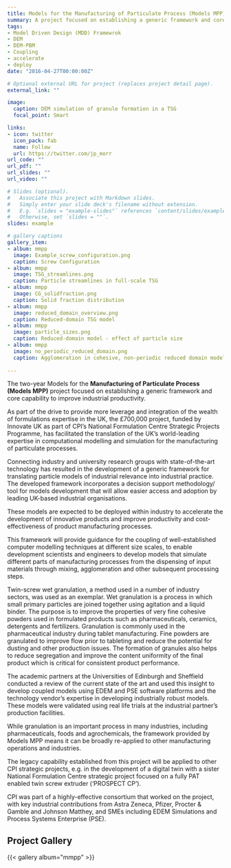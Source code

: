 ```yaml
---
title: Models for the Manufacturing of Particulate Process (Models MPP)
summary: A project focused on establishing a generic framework and core capability to improve industrial productivity.
tags:
- Model Driven Design (MDD) Framewrok
- DEM
- DEM-PBM
- Coupling
- accelerate
- deploy
date: "2016-04-27T00:00:00Z"

# Optional external URL for project (replaces project detail page).
external_link: ""

image:
  caption: DEM simulation of granule formation in a TSG
  focal_point: Smart

links:
- icon: twitter
  icon_pack: fab
  name: Follow
  url: https://twitter.com/jp_morr
url_code: ""
url_pdf: ""
url_slides: ""
url_video: ""

# Slides (optional).
#   Associate this project with Markdown slides.
#   Simply enter your slide deck's filename without extension.
#   E.g. `slides = "example-slides"` references `content/slides/example-slides.md`.
#   Otherwise, set `slides = ""`.
slides: example

# gallery captions
gallery_item:
- album: mmpp
  image: Example_screw_configuration.png
  caption: Screw Configuration
- album: mmpp
  image: TSG_streamlines.png
  caption: Particle streamlines in full-scale TSG
- album: mmpp
  image: CG_solidfraction.png
  caption: Solid fraction distribution
- album: mmpp
  image: reduced_domain_overview.png
  caption: Reduced-domain TSG model
- album: mmpp
  image: particle_sizes.png
  caption: Reduced-domain model - effect of particle size
- album: mmpp
  image: no_periodic_reduced_domain.png
  caption: Agglomeration in cohesive, non-periodic reduced domain model
  
---
```


The two-year Models for the **Manufacturing of Particulate Process (Models MPP)** project focused on establishing a generic framework and core capability to improve industrial productivity.

As part of the drive to provide more leverage and integration of the wealth of formulations expertise in the UK, the £700,000 project, funded by Innovate UK as part of CPI’s National Formulation Centre Strategic Projects Programme, has facilitated the translation of the UK’s world-leading expertise in computational modelling and simulation for the manufacturing of particulate processes. 

Connecting industry and university research groups with state-of-the-art technology has resulted in the development of a generic framework for translating particle models of industrial relevance into industrial practice. The developed framework incorporates a decision support methodology/​tool for models development that will allow easier access and adoption by leading UK-based industrial organisations. 

These models are expected to be deployed within industry to accelerate the development of innovative products and improve productivity and cost-effectiveness of product manufacturing processes.

This framework will provide guidance for the coupling of well-established computer modelling techniques at different size scales, to enable development scientists and engineers to develop models that simulate different parts of manufacturing processes from the dispensing of input materials through mixing, agglomeration and other subsequent processing steps.

Twin-screw wet granulation, a method used in a number of industry sectors, was used as an exemplar. Wet granulation is a process in which small primary particles are joined together using agitation and a liquid binder. The purpose is to improve the properties of very fine cohesive powders used in formulated products such as pharmaceuticals, ceramics, detergents and fertilizers.
Granulation is commonly used in the pharmaceutical industry during tablet manufacturing. Fine powders are granulated to improve flow prior to tableting and reduce the potential for dusting and other production issues. The formation of granules also helps to reduce segregation and improve the content uniformity of the final product which is critical for consistent product performance.

The academic partners at the Universities of Edinburgh and Sheffield conducted a review of the current state of the art and used this insight to develop coupled models using EDEM and PSE software platforms and the technology vendor’s expertise in developing industrially robust models. These models were validated using real life trials at the industrial partner’s production facilities. 

While granulation is an important process in many industries, including pharmaceuticals, foods and agrochemicals, the framework provided by Models MPP means it can be broadly re-applied to other manufacturing operations and industries.

The legacy capability established from this project will be applied to other CPI strategic projects, e.g. in the development of a digital twin with a sister National Formulation Centre strategic project focused on a fully PAT enabled twin screw extruder (‘PROSPECT CP’).

CPI was part of a highly-effective consortium that worked on the project, with key industrial contributions from Astra Zeneca, Pfizer, Procter & Gamble and Johnson Matthey, and SMEs including EDEM Simulations and Process Systems Enterprise (PSE).

## Project Gallery
{{< gallery album="mmpp" >}} 

